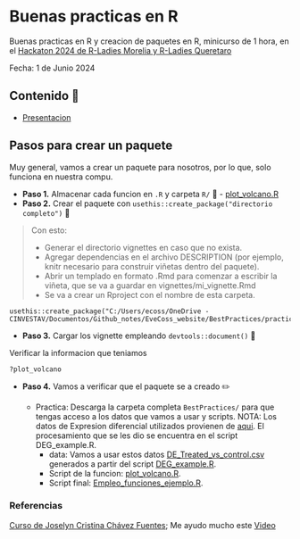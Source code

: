 # Buenas practicas en R
Buenas practicas en R y creacion de paquetes en R, minicurso de 1 hora, en el [Hackaton 2024 de R-Ladies Morelia y R-Ladies Queretaro](https://github.com/R-Ladies-Morelia/CursosRladiesMorelia_RladiesQueretaro_2024/tree/main/Hackaton2024)

Fecha: 1 de Junio 2024

## Contenido 📌

- [Presentacion](https://eveliacoss.github.io/Buenaspracticas_R_Mayo2024/BestPractices/BestPractices_Bioinfo.html)

##  Pasos para crear un paquete 

Muy general, vamos a crear un paquete para nosotros, por lo que, solo funciona en nuestra compu.

- **Paso 1.** Almacenar cada funcion en `.R` y carpeta `R/` 📕 - [plot_volcano.R](https://github.com/EveliaCoss/Buenaspracticas_R_Mayo2024/blob/main/BestPractices/practica/R/plot_volcano.R)
- **Paso 2.** Crear el paquete con `usethis::create_package("directorio completo")` 📁

> Con esto:
> - Generar el directorio vignettes en caso que no exista.
> - Agregar dependencias en el archivo DESCRIPTION (por ejemplo, knitr necesario para construir viñetas dentro del paquete).
> - Abrir un templado en formato .Rmd para comenzar a escribir la viñeta, que se va a guardar en vignettes/mi_vignette.Rmd
> - Se va a crear un Rproject con el nombre de esta carpeta.

```
usethis::create_package("C:/Users/ecoss/OneDrive - CINVESTAV/Documentos/Github_notes/EveCoss_website/BestPractices/practica/")
```

- **Paso 3.** Cargar los vignette empleando `devtools::document()` 📑

Verificar la informacion que teniamos

```
?plot_volcano
```

- **Paso 4.** Vamos a verificar que el paquete se a creado ✏️
  
  - Practica: Descarga la carpeta completa `BestPractices/` para que tengas acceso a los datos que vamos a usar y scripts.
NOTA: Los datos de Expresion diferencial utilizados provienen de [aqui](https://4va.github.io/biodatasci/r-rnaseq-airway.html#deseq2_analysis). El procesamiento que se les dio se encuentra en el script DEG_example.R.  
    - data: Vamos a usar estos datos [DE_Treated_vs_control.csv](https://github.com/EveliaCoss/Buenaspracticas_R_Mayo2024/blob/main/BestPractices/practica/DEG_example/DE_Treated_vs_control.csv) generados a partir del script [DEG_example.R](https://github.com/EveliaCoss/Buenaspracticas_R_Mayo2024/blob/main/BestPractices/practica/DEG_example/DEG_example.R). 
    - Script de la funcion: [plot_volcano.R](https://github.com/EveliaCoss/Buenaspracticas_R_Mayo2024/blob/main/BestPractices/practica/R/plot_volcano.R).
    - Script final: [Empleo_funciones_ejemplo.R](https://github.com/EveliaCoss/Buenaspracticas_R_Mayo2024/blob/main/BestPractices/practica/Empleo_funciones_ejemplo.R).
 
### Referencias

[Curso de Joselyn Cristina Chávez Fuentes](https://comunidadbioinfo.github.io/cdsb2023/creaci%C3%B3n-de-vi%C3%B1etas.html); Me ayudo mucho este [Video](https://www.youtube.com/watch?v=7ZgZ6qUKZvE&ab_channel=DaniMedi)

